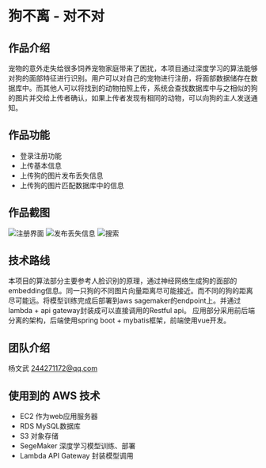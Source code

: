 # 狗不离 - 对不对

## 作品介绍
宠物的意外走失给很多饲养宠物家庭带来了困扰，本项目通过深度学习的算法能够对狗的面部特征进行识别。用户可以对自己的宠物进行注册，将面部数据储存在数据库中。而其他人可以将找到的动物拍照上传，系统会查找数据库中与之相似的狗的图片并交给上传者确认，如果上传者发现有相同的动物，可以向狗的主人发送通知。

## 作品功能

* 登录注册功能
* 上传基本信息
* 上传狗的图片发布丢失信息
* 上传狗的图片匹配数据库中的信息

## 作品截图
![注册界面](https://raw.githubusercontent.com/dythebs/aws-hackathon-2020/master/1%20%E9%81%97%E5%A4%B1%E5%AE%A0%E7%89%A9%E7%9A%84%E6%99%BA%E8%83%BD%E5%AF%BB%E6%89%BE/%E7%8B%97%E4%B8%8D%E7%A6%BB%20-%20%E5%AF%B9%E4%B8%8D%E5%AF%B9/images/%E6%B3%A8%E5%86%8C.png)
![发布丢失信息](https://github.com/dythebs/aws-hackathon-2020/blob/master/1%20%E9%81%97%E5%A4%B1%E5%AE%A0%E7%89%A9%E7%9A%84%E6%99%BA%E8%83%BD%E5%AF%BB%E6%89%BE/%E7%8B%97%E4%B8%8D%E7%A6%BB%20-%20%E5%AF%B9%E4%B8%8D%E5%AF%B9/images/%E6%B7%BB%E5%8A%A0.png?raw=true)
![搜索](https://raw.githubusercontent.com/dythebs/aws-hackathon-2020/master/1%20%E9%81%97%E5%A4%B1%E5%AE%A0%E7%89%A9%E7%9A%84%E6%99%BA%E8%83%BD%E5%AF%BB%E6%89%BE/%E7%8B%97%E4%B8%8D%E7%A6%BB%20-%20%E5%AF%B9%E4%B8%8D%E5%AF%B9/images/%E6%90%9C%E7%B4%A2.png)

## 技术路线
本项目的算法部分主要参考人脸识别的原理，通过神经网络生成狗的面部的embedding信息。同一只狗的不同图片向量距离尽可能接近。而不同的狗的距离尽可能远。将模型训练完成后部署到aws sagemaker的endpoint上。并通过lambda + api gateway封装成可以直接调用的Restful api。
应用部分采用前后端分离的架构，后端使用spring boot + mybatis框架，前端使用vue开发。

## 团队介绍
杨文武 244271172@qq.com

## 使用到的 AWS 技术
* EC2 作为web应用服务器
* RDS MySQL数据库
* S3 对象存储
* SegeMaker 深度学习模型训练、部署
* Lambda API Gateway 封装模型调用
